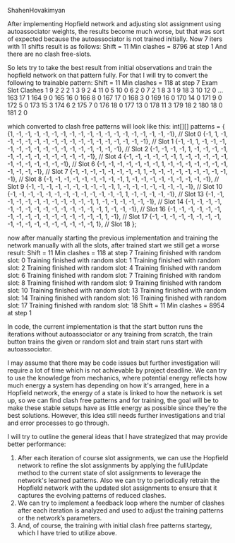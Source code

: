 ShahenHovakimyan

After implementing Hopfield network and adjusting slot assignment using autoassociator weights, the results become much worse, but that was sort of expected because the autoassociator is not trained initially.
Now 7 iters with 11 shifts result is as follows:
Shift = 11      Min clashes = 8796      at step 1
And there are no clash free-slots.

So lets try to take the best result from initial observations and train the hopfield network on that pattern fully.
For that I will try to convert the following to trainable pattern:
Shift = 11      Min clashes = 118       at step 7
Exam    Slot    Clashes
1       9       2
2       2       1
3       9       2
4       11      0
5       10      0
6       2       0
7       2       1
8       3       1
9       18      3
10      12      0
...
163     17      1
164     9       0
165     16      0
166     8       0
167     17      0
168     3       0
169     16      0
170     14      0
171     9       0
172     5       0
173     15      3
174     6       2
175     7       0
176     18      0
177     13      0
178     11      3
179     18      2
180     18      0
181     2       0

which converted to clash free patterns will look like this:
int[][] patterns = {
    {1, -1, -1, -1, -1, -1, -1, -1, -1, -1, -1, -1, -1, -1, -1, -1, -1, -1, -1}, // Slot 0
    {-1, 1, -1, -1, -1, -1, -1, -1, -1, -1, -1, -1, -1, -1, -1, -1, -1, -1, -1}, // Slot 1
    {-1, -1, 1, -1, -1, -1, -1, -1, -1, -1, -1, -1, -1, -1, -1, -1, -1, -1, -1}, // Slot 2
    {-1, -1, -1, -1, 1, -1, -1, -1, -1, -1, -1, -1, -1, -1, -1, -1, -1, -1, -1}, // Slot 4
    {-1, -1, -1, -1, -1, -1, 1, -1, -1, -1, -1, -1, -1, -1, -1, -1, -1, -1, -1}, // Slot 6
    {-1, -1, -1, -1, -1, -1, -1, 1, -1, -1, -1, -1, -1, -1, -1, -1, -1, -1, -1}, // Slot 7
    {-1, -1, -1, -1, -1, -1, -1, -1, 1, -1, -1, -1, -1, -1, -1, -1, -1, -1, -1}, // Slot 8
    {-1, -1, -1, -1, -1, -1, -1, -1, -1, 1, -1, -1, -1, -1, -1, -1, -1, -1, -1}, // Slot 9
    {-1, -1, -1, -1, -1, -1, -1, -1, -1, -1, 1, -1, -1, -1, -1, -1, -1, -1, -1}, // Slot 10
    {-1, -1, -1, -1, -1, -1, -1, -1, -1, -1, -1, -1, -1, 1, -1, -1, -1, -1, -1}, // Slot 13
    {-1, -1, -1, -1, -1, -1, -1, -1, -1, -1, -1, -1, 1, -1, -1, -1, -1, -1, -1}, // Slot 14
    {-1, -1, -1, -1, -1, -1, -1, -1, -1, -1, -1, -1, -1, -1, -1, 1, -1, -1, -1}, // Slot 16
    {-1, -1, -1, -1, -1, -1, -1, -1, -1, -1, -1, -1, -1, -1, -1, -1, -1, 1, -1}, // Slot 17
    {-1, -1, -1, -1, -1, -1, -1, -1, -1, -1, -1, -1, -1, -1, -1, -1, -1, -1, 1}, // Slot 18
};

now after manually starting the previous implementation and training the network manually with all the slots, after trained start we still get a worse result:
Shift = 11      Min clashes = 118       at step 7
Training finished with random slot: 0
Training finished with random slot: 1
Training finished with random slot: 2
Training finished with random slot: 4
Training finished with random slot: 6
Training finished with random slot: 7
Training finished with random slot: 8
Training finished with random slot: 9
Training finished with random slot: 10
Training finished with random slot: 13
Training finished with random slot: 14
Training finished with random slot: 16
Training finished with random slot: 17
Training finished with random slot: 18
Shift = 11      Min clashes = 8954      at step 1

In code, the current implementation is that the start button runs the iterations without autoassociator or any training from scratch, the train button trains the given or random slot and train start runs start with autoassociator.

I may assume that there may be code issues but further investigation will require a lot of time which is not achievable by project deadline. We can try to use the knowledge from mechanics, where potential energy reflects how much energy a system has depending on how it's arranged, here in a Hopfield network, the energy of a state is linked to how the network is set up, so we can find clash free patterns and for training, the goal will be to make these stable setups have as little energy as possible since they're the best solutions.
However, this idea still needs further investigations and trial and error processes to go through.

I will try to outline the general ideas that I have strategized that may provide better performance:
1. After each iteration of course slot assignments, we can use the Hopfield network to refine the slot assignments by applying the fullUpdate method to the current state of slot assignments to leverage the network's learned patterns. Also we can try to periodically retrain the Hopfield network with the updated slot assignments to ensure that it captures the evolving patterns of reduced clashes.
2. We can try to implement a feedback loop where the number of clashes after each iteration is analyzed and used to adjust the training patterns or the network’s parameters.
3. And, of course, the training with initial clash free patterns startegy, which I have tried to utilize above. 